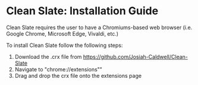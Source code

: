 # Clean Slate: Installation Guide

Clean Slate requires the user to have a Chromiums-based web browser (i.e. Google Chrome, Microsoft Edge, Vivaldi, etc.)

To install Clean Slate follow the following steps:

1. Download the .crx file from https://github.com/Josiah-Caldwell/Clean-Slate
2. Navigate to "chrome://extensions""
3. Drag and drop the crx file onto the extensions page